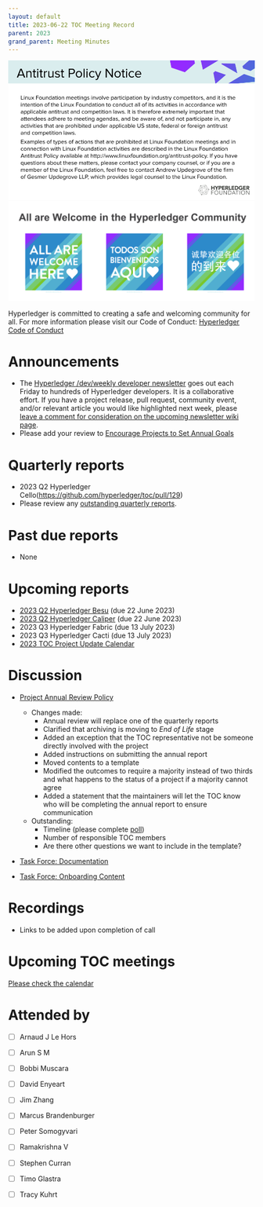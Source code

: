 ```yaml
---
layout: default
title: 2023-06-22 TOC Meeting Record
parent: 2023
grand_parent: Meeting Minutes
---
```

![Antitrust Policy Notice](../images/antitrust-policy-notice.png "Antitrust Policy Notice")
![All are Welcome in the Hyperledger Community](../images/all-are-welcome.png "All are Welcome in the Hyperledger Community")

Hyperledger is committed to creating a safe and welcoming community for all. For more information please visit our Code of Conduct: [Hyperledger Code of Conduct](https://toc.hyperledger.org/governing-documents/code-of-conduct.html)

# Announcements
* The [Hyperledger /dev/weekly developer newsletter](https://wiki.hyperledger.org/pages/viewpage.action?pageId=39618905) goes out each Friday to hundreds of Hyperledger developers. It is a collaborative effort. If you have a project release, pull request, community event, and/or relevant article you would like highlighted next week, please [leave a comment for consideration on the upcoming newsletter wiki page](https://wiki.hyperledger.org/display/DR/2023).
* Please add your review to [Encourage Projects to Set Annual Goals](https://github.com/hyperledger/toc/pull/125)

# Quarterly reports
* 2023 Q2 Hyperledger Cello(https://github.com/hyperledger/toc/pull/129)
* Please review any [outstanding quarterly reports](https://github.com/hyperledger/toc/pulls?q=is%3Apr+is%3Aopen+label%3Aquarterly-report+user-review-requested%3A%40me).

# Past due reports
* None

# Upcoming reports
* [2023 Q2 Hyperledger Besu](https://github.com/hyperledger/besu/issues/5616) (due 22 June 2023)
* [2023 Q2 Hyperledger Caliper](https://github.com/hyperledger/caliper/issues/1503) (due 22 June 2023)
* 2023 Q3 Hyperledger Fabric (due 13 July 2023)
* 2023 Q3 Hyperledger Cacti (due 13 July 2023)
* [2023 TOC Project Update Calendar](../../project-reports/2023/2023-updates.md)

# Discussion
* [Project Annual Review Policy](https://github.com/hyperledger/toc/pull/123)
    * Changes made:
        * Annual review will replace one of the quarterly reports
        * Clarified that archiving is moving to _End of Life_ stage
        * Added an exception that the TOC representative not be someone directly involved with the project
        * Added instructions on submitting the annual report
        * Moved contents to a template
        * Modified the outcomes to require a majority instead of two thirds and what happens to the status of a project if a majority cannot agree
        * Added a statement that the maintainers will let the TOC know who will be completing the annual report to ensure communication
    * Outstanding:
        * Timeline (please complete [poll](https://discord.com/channels/905194001349627914/1116782913019727952/1118954324899397743))
        * Number of responsible TOC members
        * Are there other questions we want to include in the template?

* [Task Force: Documentation](https://github.com/hyperledger/toc/issues/46)
* [Task Force: Onboarding Content](https://github.com/hyperledger/toc/issues/47)

# Recordings
* Links to be added upon completion of call

# Upcoming TOC meetings
[Please check the calendar](https://lists.hyperledger.org/g/toc/calendar)

# Attended by
* [ ] Arnaud J Le Hors
* [ ] Arun S M
* [ ] Bobbi Muscara
* [ ] David Enyeart
* [ ] Jim Zhang
* [ ] Marcus Brandenburger
* [ ] Peter Somogyvari
* [ ] Ramakrishna V
* [ ] Stephen Curran
* [ ] Timo Glastra
* [ ] Tracy Kuhrt

